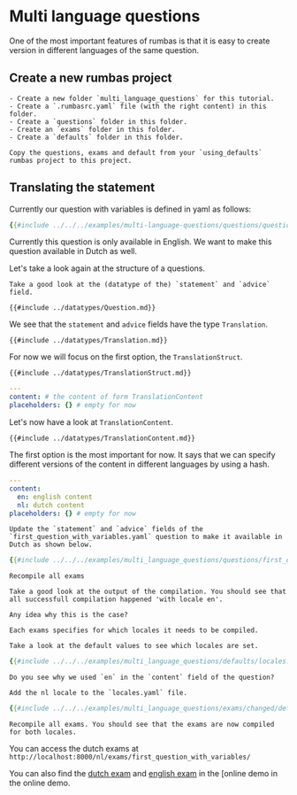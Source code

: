 # Multi language questions

One of the most important features of rumbas is that it is easy to create version in different languages of the same question.

## Create a new rumbas project

```admonish question title="Task"
- Create a new folder `multi_language_questions` for this tutorial.
- Create a `.rumbasrc.yaml` file (with the right content) in this folder.
- Create a `questions` folder in this folder.
- Create an `exams` folder in this folder.
- Create a `defaults` folder in this folder.
```


```admonish question title="Task"
Copy the questions, exams and default from your `using_defaults` rumbas project to this project.
```

## Translating the statement

Currently our question with variables is defined in yaml as follows:

```yaml
{{#include ../../../examples/multi-language-questions/questions/questionpart_defaults/first_question_with_variables.yaml}}
```

Currently this question is only available in English. We want to make this question available in Dutch as well.

Let's take a look again at the structure of a questions.

```admonish question title="Task"
Take a good look at the (datatype of the) `statement` and `advice` field.
```

```admonish example title="Reference"
{{#include ../datatypes/Question.md}}
```

We see that the `statement` and `advice` fields have the type `Translation`. 

```admonish example title="Reference"
{{#include ../datatypes/Translation.md}}
```

For now we will focus on the first option, the `TranslationStruct`.

```admonish example title="Reference"
{{#include ../datatypes/TranslationStruct.md}}
```

```yaml
---
content: # the content of form TranslationContent
placeholders: {} # empty for now
```

Let's now have a look at `TranslationContent`.

```admonish example title="Reference"
{{#include ../datatypes/TranslationContent.md}}
```

The first option is the most important for now. It says that we can specify different versions of the content in different languages by using a hash.


```yaml
---
content:
  en: english content
  nl: dutch content
placeholders: {} # empty for now
```

```admonish question title="Task"
Update the `statement` and `advice` fields of the `first_question_with_variables.yaml` question to make it available in Dutch as shown below.
```

```yaml
{{#include ../../../examples/multi_language_questions/questions/first_question_with_variables_translated.yaml}}
```

```admonish question title="Task"
Recompile all exams
```

```admonish danger
Take a good look at the output of the compilation. You should see that all successfull compilation happened 'with locale en'. 
```

```admonish question
Any idea why this is the case?
```

```admonish info
Each exams specifies for which locales it needs to be compiled.
```

```admonish question title="Task"
Take a look at the default values to see which locales are set.
```

```yaml
{{#include ../../../examples/multi_language_questions/defaults/locales.yaml}}
```

```admonish question
Do you see why we used `en` in the `content` field of the question?
```

```admonish question title="Task"
Add the nl locale to the `locales.yaml` file.
```

```yaml
{{#include ../../../examples/multi_language_questions/exams/changed/defaults/locales.yaml}}
```

```admonish question title="Task"
Recompile all exams. You should see that the exams are now compiled for both locales.
```

You can access the dutch exams at `http://localhost:8000/nl/exams/first_question_with_variables/`

You can also find the [dutch exam](https://m8rex.github.io/rumbas/examples/multi_language_questions/nl/exams/first_question_with_variables_translated/) and [english exam](https://m8rex.github.io/rumbas/examples/multi_language_questions/en/exams/first_question_with_variables_translated/) in the [online demo in the online demo.
